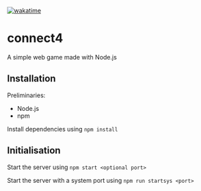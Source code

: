 [![wakatime](https://wakatime.com/badge/github/eErr0Re/connect-4.svg)](https://wakatime.com/badge/github/eErr0Re/connect-4)
# connect4
A simple web game made with Node.js

## Installation
Preliminaries:
* Node.js
* npm

Install dependencies using `npm install`

## Initialisation

Start the server using `npm start <optional port>`

Start the server with a system port using `npm run startsys <port>`